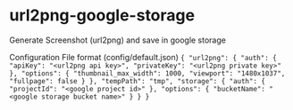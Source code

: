 # url2png-google-storage
Generate Screenshot (url2png) and save in google storage


Configuration File format (config/default.json)
``
{
    "url2png": {
        "auth": {
            "apiKey": "<url2png api key>",
            "privateKey": "<url2png private key>"
        },
        "options": {
            "thumbnail_max_width": 1000,
            "viewport": "1480x1037",
            "fullpage": false
        }
    },
    "tempPath": "tmp",
    "storage": {
        "auth": {
            "projectId": "<google project id>"
        },
        "options": {
            "bucketName": "<google storage bucket name>"
        }
    }
}
``

